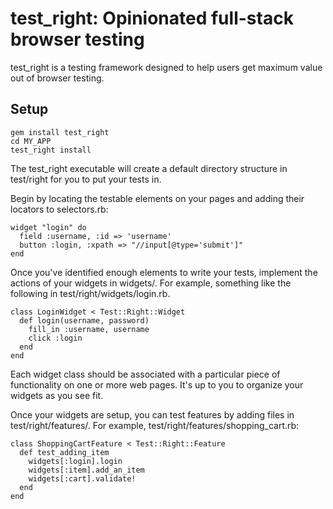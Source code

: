 test_right: Opinionated full-stack browser testing
=================================================

test_right is a testing framework designed to help users get maximum value out
of browser testing.

Setup
-----

    gem install test_right
    cd MY_APP
    test_right install

The test_right executable will create a default directory structure in
test/right for you to put your tests in.

Begin by locating the testable elements on your pages and adding their
locators to selectors.rb:

    widget "login" do
      field :username, :id => 'username'
      button :login, :xpath => "//input[@type='submit']"
    end

Once you've identified enough elements to write your tests, implement the
actions of your widgets in widgets/. For example, something like the following
in test/right/widgets/login.rb.

    class LoginWidget < Test::Right::Widget
      def login(username, password)
        fill_in :username, username
        click :login
      end
    end

Each widget class should be associated with a particular piece of
functionality on one or more web pages. It's up to you to organize your
widgets as you see fit.

Once your widgets are setup, you can test features by adding files in
test/right/features/. For example, test/right/features/shopping_cart.rb:

    class ShoppingCartFeature < Test::Right::Feature
      def test_adding_item
        widgets[:login].login
        widgets[:item].add_an_item
        widgets[:cart].validate!
      end
    end
